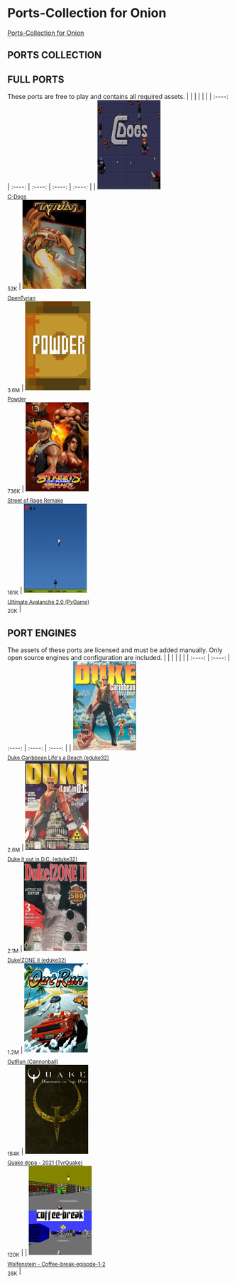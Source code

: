 

# Ports-Collection for Onion
[Ports-Collection for Onion](https://github.com/schmurtzm/test-repo/releases/latest/download/-Onion-Ports-Collection.7z)
## PORTS COLLECTION
## FULL PORTS
These ports are free to play and contains all required assets.
|        |        |        |        |        |
| :----: | :----: | :----: | :----: | :----: |
| <a href="https://github.com/schmurtzm/test-repo/releases/latest/download/C-Dogs.7z"><img src="C-Dogs//Roms/PORTS/Imgs/C-Dogs.png" alt="C-Dogs" height="200" /></a><br><sub>[C-Dogs](https://github.com/schmurtzm/test-repo/releases/latest/download/C-Dogs.7z)<br>52K</sub> | <a href="https://github.com/schmurtzm/test-repo/releases/latest/download/OpenTyrian.7z"><img src="OpenTyrian//Roms/PORTS/Imgs/OpenTyrian.png" alt="OpenTyrian" height="200" /></a><br><sub>[OpenTyrian](https://github.com/schmurtzm/test-repo/releases/latest/download/OpenTyrian.7z)<br>3.6M</sub> | <a href="https://github.com/schmurtzm/test-repo/releases/latest/download/Powder.7z"><img src="Powder//Roms/PORTS/Imgs/Powder.png" alt="Powder" height="200" /></a><br><sub>[Powder](https://github.com/schmurtzm/test-repo/releases/latest/download/Powder.7z)<br>736K</sub> | <a href="https://github.com/schmurtzm/test-repo/releases/latest/download/Street.of.Rage.Remake.7z"><img src="Street of Rage Remake//Roms/PORTS/Imgs/Street of Rage Remake.png" alt="Street of Rage Remake" height="200" /></a><br><sub>[Street of Rage Remake](https://github.com/schmurtzm/test-repo/releases/latest/download/Street.of.Rage.Remake.7z)<br>161K</sub> | <a href="https://github.com/schmurtzm/test-repo/releases/latest/download/Ultimate.Avalanche.2.0.PyGame.7z"><img src="Ultimate Avalanche 2.0 (PyGame)//Roms/PORTS/Imgs/Ultimate Avalanche 2.0 (PyGame).png" alt="Ultimate Avalanche 2.0 (PyGame)" height="200" /></a><br><sub>[Ultimate Avalanche 2.0 (PyGame)](https://github.com/schmurtzm/test-repo/releases/latest/download/Ultimate.Avalanche.2.0.PyGame.7z)<br>20K</sub> | 


## PORT ENGINES
The assets of these ports are licensed and must be added manually. Only open source engines and configuration are included.
|        |        |        |        |        |
| :----: | :----: | :----: | :----: | :----: |
| <a href="https://github.com/schmurtzm/test-repo/releases/latest/download/Duke.Caribbean.Life.s.a.Beach.eduke32.7z"><img src="Duke Caribbean Life's a Beach (eduke32)//Roms/PORTS/Imgs/Duke Caribbean Life's a Beach (eduke32).png" alt="Duke Caribbean Life's a Beach (eduke32)" height="200" /></a><br><sub>[Duke Caribbean Life's a Beach (eduke32)](https://github.com/schmurtzm/test-repo/releases/latest/download/Duke.Caribbean.Life.s.a.Beach.eduke32.7z)<br>2.6M</sub> | <a href="https://github.com/schmurtzm/test-repo/releases/latest/download/Duke.it.out.in.D.C.eduke32.7z"><img src="Duke it out in D.C. (eduke32)//Roms/PORTS/Imgs/Duke it out in D.C. (eduke32).png" alt="Duke it out in D.C. (eduke32)" height="200" /></a><br><sub>[Duke it out in D.C. (eduke32)](https://github.com/schmurtzm/test-repo/releases/latest/download/Duke.it.out.in.D.C.eduke32.7z)<br>2.1M</sub> | <a href="https://github.com/schmurtzm/test-repo/releases/latest/download/Duke.ZONE.II.eduke32.7z"><img src="Duke!ZONE II (eduke32)//Roms/PORTS/Imgs/Duke!ZONE II (eduke32).png" alt="Duke!ZONE II (eduke32)" height="200" /></a><br><sub>[Duke!ZONE II (eduke32)](https://github.com/schmurtzm/test-repo/releases/latest/download/Duke.ZONE.II.eduke32.7z)<br>1.2M</sub> | <a href="https://github.com/schmurtzm/test-repo/releases/latest/download/OutRun.Cannonball.7z"><img src="OutRun (Cannonball)//Roms/PORTS/Imgs/OutRun (Cannonball).png" alt="OutRun (Cannonball)" height="200" /></a><br><sub>[OutRun (Cannonball)](https://github.com/schmurtzm/test-repo/releases/latest/download/OutRun.Cannonball.7z)<br>184K</sub> | <a href="https://github.com/schmurtzm/test-repo/releases/latest/download/Quake.dopa.-.2021.TyrQuake.7z"><img src="Quake dopa - 2021 (TyrQuake)//Roms/PORTS/Imgs/2021 Quake dopa.png" alt="Quake dopa - 2021 (TyrQuake)" height="200" /></a><br><sub>[Quake dopa - 2021 (TyrQuake)](https://github.com/schmurtzm/test-repo/releases/latest/download/Quake.dopa.-.2021.TyrQuake.7z)<br>120K</sub> | 
| <a href="https://github.com/schmurtzm/test-repo/releases/latest/download/Wolfenstein.-.Coffee-break-episode-1-2.7z"><img src="Wolfenstein - Coffee-break-episode-1-2//Roms/PORTS/Imgs/mod- Coffee-break-episode-1-2.png" alt="Wolfenstein - Coffee-break-episode-1-2" height="200" /></a><br><sub>[Wolfenstein - Coffee-break-episode-1-2](https://github.com/schmurtzm/test-repo/releases/latest/download/Wolfenstein.-.Coffee-break-episode-1-2.7z)<br>28K</sub> | 
